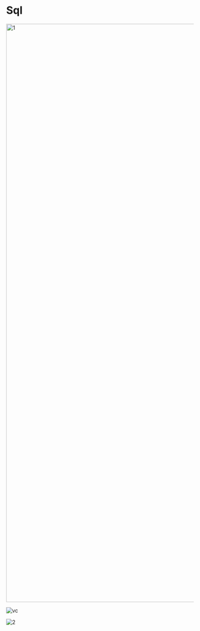 # Sql




<img width="1547" alt="1" src="https://user-images.githubusercontent.com/7634028/188556031-1e55050a-8a52-43ef-a204-37dc771dc5c1.png">




![vc](https://user-images.githubusercontent.com/7634028/188556640-f6525200-c446-4086-943a-05fb2d961a25.jpg)



![2](https://user-images.githubusercontent.com/7634028/188556046-605b863e-703c-4931-a93d-78111018bedd.jpg)

